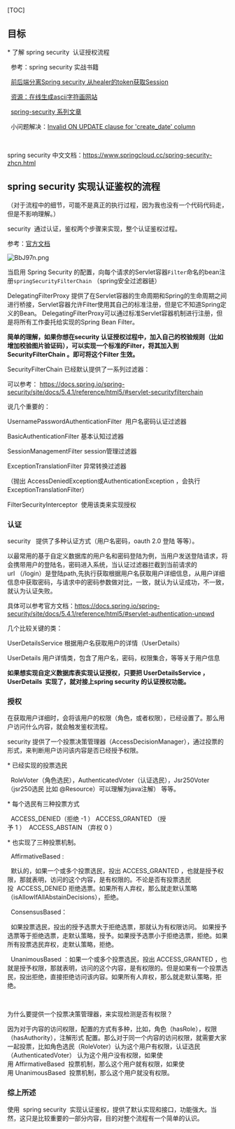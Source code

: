 [TOC]

## 目标

* 了解 spring security  认证授权流程

  参考：spring security 实战书籍

  [前后端分离Spring security 从healer的token获取Session](https://www.cnblogs.com/zhangxh20/p/13376920.html?utm_source=tuicool)

  [资源：在线生成ascii字符画网站](https://www.jianshu.com/p/fca56d635091)

  [spring-security 系列文章](https://github.com/BUG9/spring-security)

  小问题解决：[Invalid ON UPDATE clause for 'create_date' column](https://www.cnblogs.com/hiit/p/11313872.html)

 

spring security 中文文档：https://www.springcloud.cc/spring-security-zhcn.html

## spring security 实现认证鉴权的流程

（对于流程中的细节，可能不是真正的执行过程，因为我也没有一个代码代码走，但是不影响理解。）

security  通过认证，鉴权两个步骤来实现，整个认证鉴权过程。

参考：[官方文档](https://docs.spring.io/spring-security/site/docs/5.4.1/reference/html5/#servlet-hello-auto-configuration)

![BbJ97n.png](https://s1.ax1x.com/2020/11/09/BbJ97n.png)

当启用 Spring Security 的配置，向每个请求的Servlet容器`Filter`命名的bean注册`springSecurityFilterChain` （spring安全过滤器链）

DelegatingFilterProxy 提供了在Servlet容器的生命周期和Spring的生命周期之间进行桥接，Servlet容器允许Filter使用其自己的标准注册，但是它不知道Spring定义的Bean。 DelegatingFilterProxy可以通过标准Servlet容器机制进行注册，但是将所有工作委托给实现的Spring Bean Filter。

**简单的理解，如果你想在security 认证授权过程中，加入自己的校验规则（比如增加校验图片验证码），可以实现一个标准的Filter，将其加入到SecurityFilterChain 。即可将这个Filter 生效。**

SecurityFilterChain 已经默认提供了一系列过滤器：

可以参考： https://docs.spring.io/spring-security/site/docs/5.4.1/reference/html5/#servlet-securityfilterchain

说几个重要的：

UsernamePasswordAuthenticationFilter  用户名密码认证过滤器

BasicAuthenticationFilter 基本认知过滤器

SessionManagementFilter session管理过滤器

ExceptionTranslationFilter 异常转换过滤器

（抛出 AccessDeniedException或AuthenticationException ，会执行ExceptionTranslationFilter）

FilterSecurityInterceptor  使用该类来实现授权

### 认证

security   提供了多种认证方式（用户名密码，oauth 2.0 登陆 等等）。

以最常用的基于自定义数据库的用户名和密码登陆为例，当用户发送登陆请求，将会携带用户的登陆名，密码进入系统，当认证过滤器拦截到当前请求的url （/login）是登陆path,先执行获取根据用户名获取用户详细信息，从用户详细信息中获取密码，与请求中的密码参数做对比，一致，就认为认证成功，不一致，就认为认证失败。

具体可以参考官方文档：https://docs.spring.io/spring-security/site/docs/5.4.1/reference/html5/#servlet-authentication-unpwd

几个比较关键的类：

UserDetailsService 根据用户名获取用户的详情（UserDetails）

UserDetails 用户详情类，包含了用户名，密码，权限集合，等等关于用户信息

**如果想实现自定义数据库表实现认证授权，只要把 UserDetailsService ，UserDetails  实现了，就对接上spring security 的认证授权功能。**

### 授权

在获取用户详细时，会将该用户的权限（角色，或者权限），已经设置了。那么用户访问什么内容，就会触发鉴权流程。

security 提供了一个投票决策管理器（AccessDecisionManager），通过投票的形式，来判断用户访问该内容是否已经授予权限。

* 已经实现的投票选民

  RoleVoter（角色选民），AuthenticatedVoter（认证选民），Jsr250Voter（jsr250选民 比如 @Resource）可以理解为java注解） 等等。

* 每个选民有三种投票方式

  ACCESS_DENIED（拒绝 -1 ） ACCESS_GRANTED （授予 1 ）  ACCESS_ABSTAIN （弃权 0 ）

* 也实现了三种投票机制。

  AffirmativeBased :

  默认的，如果一个或多个投票选民，投出 ACCESS_GRANTED ，也就是授予权限，那就表明，访问的这个内容，是有权限的。不论是否有投票选民投  ACCESS_DENIED 拒绝选票。如果所有人弃权，那么就走默认策略（isAllowIfAllAbstainDecisions），拒绝。

  ConsensusBased：

  如果投票选民，投出的授予选票大于拒绝选票，那就认为有权限访问。 如果授予选票等于拒绝选票，走默认策略，授予。如果授予选票小于拒绝选票，拒绝。如果所有投票选民弃权，走默认策略，拒绝。

  UnanimousBased ：如果一个或多个投票选民，投出 ACCESS_GRANTED ，也就是授予权限，那就表明，访问的这个内容，是有权限的。但是如果有一个投票选民，投出拒绝，直接拒绝访问该内容。如果所有人弃权，那么就走默认策略，拒绝。

 

为什么要提供一个投票决策管理器，来实现检测是否有权限？

因为对于内容的访问权限，配置的方式有多种，比如，角色（hasRole），权限（hasAuthority），注解形式 配置。那么对于同一个内容的访问权限，就需要大家一起投票，比如角色选民（RoleVoter）认为这个用户有权限，认证选民（AuthenticatedVoter） 认为这个用户没有权限，如果使用 AffirmativeBased  投票机制，那么这个用户就有权限，如果使用 UnanimousBased  投票机制，那么这个用户就没有权限。

### 综上所述

使用  spring security  实现认证鉴权，提供了默认实现和接口，功能强大。当然，这只是比较重要的一部分内容，目的对整个流程有一个简单的认识。

 

 

 

 

 

 

 

 
